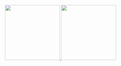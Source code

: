 <div align="center">
  <a href="https://github.com/syeqihno">
  <img height="180em" src="https://github-readme-stats.vercel.app/api?username=syeqinho&show_icons=true&theme=dark&include_all_commits=true&count_private=true"/>
  <img height="180em" src="https://github-readme-stats.vercel.app/api/top-langs/?username=syeqinho&layout=compact&langs_count=7&theme=dark"/>
</div>

